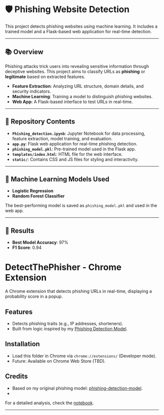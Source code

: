 # 🛡️ Phishing Website Detection

This project detects phishing websites using machine learning. It includes a trained model and a Flask-based web application for real-time detection.

---

## 📚 Overview

Phishing attacks trick users into revealing sensitive information through deceptive websites. This project aims to classify URLs as **phishing** or **legitimate** based on extracted features.

- **Feature Extraction**: Analyzing URL structure, domain details, and security indicators.
- **Machine Learning**: Training a model to distinguish phishing websites.
- **Web App**: A Flask-based interface to test URLs in real-time.

---

## 📁 Repository Contents

- **`Phishing_detection.ipynb`**: Jupyter Notebook for data processing, feature extraction, model training, and evaluation.
- **`app.py`**: Flask web application for real-time phishing detection.
- **`phishing_model.pkl`**: Pre-trained model used in the Flask app.
- **`templates/index.html`**: HTML file for the web interface.
- **`static/`**: Contains CSS and JS files for styling and interactivity.

---

## 🤖 Machine Learning Models Used

- **Logistic Regression**
- **Random Forest Classifier**


The best-performing model is saved as `phishing_model.pkl` and used in the web app.

---

## 📜 Results

- **Best Model Accuracy**: 97%
- **F1 Score**: 0.94

# DetectThePhisher - Chrome Extension

A Chrome extension that detects phishing URLs in real-time, displaying a probability score in a popup.

## Features
- Detects phishing traits (e.g., IP addresses, shorteners).
- Built from logic inspired by my [Phishing Detection Model](https://github.com/yourusername/phishing-detection-model).

## Installation
- Load this folder in Chrome via `chrome://extensions/` (Developer mode).
- Future: Available on Chrome Web Store (TBD).

## Credits
- Based on my original phishing model: [phishing-detection-model](https://github.com/yourusername/phishing-detection-model).
- 
For a detailed analysis, check the [notebook](./Phishing_detection.ipynb).

---


